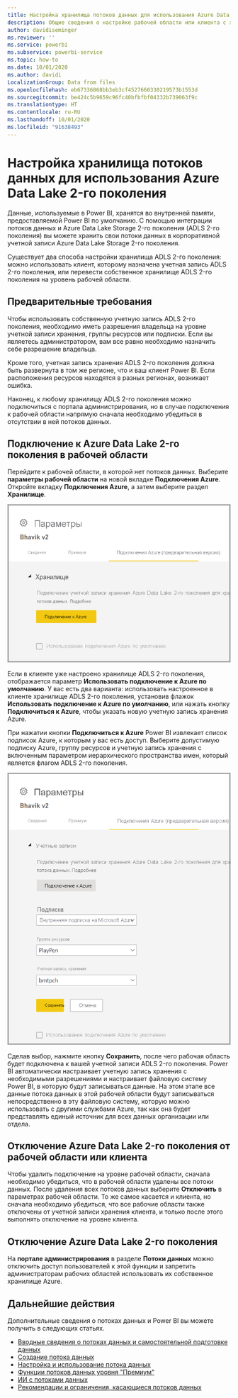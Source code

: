 ```yaml
---
title: Настройка хранилища потоков данных для использования Azure Data Lake 2-го поколения
description: Общие сведения о настройке рабочей области или клиента с хранилищем Azure Data Lake 2-го поколения
author: davidiseminger
ms.reviewer: ''
ms.service: powerbi
ms.subservice: powerbi-service
ms.topic: how-to
ms.date: 10/01/2020
ms.author: davidi
LocalizationGroup: Data from files
ms.openlocfilehash: eb67336868bb3eb3cf4527660330219573b1553d
ms.sourcegitcommit: be424c5b9659c96fc40bfbfbf04332b739063f9c
ms.translationtype: HT
ms.contentlocale: ru-RU
ms.lasthandoff: 10/01/2020
ms.locfileid: "91638493"
---
```

# <a name="configuring-dataflow-storage-to-use-azure-data-lake-gen-2"></a>Настройка хранилища потоков данных для использования Azure Data Lake 2-го поколения 

Данные, используемые в Power BI, хранятся во внутренней памяти, предоставляемой Power BI по умолчанию. С помощью интеграции потоков данных и Azure Data Lake Storage 2-го поколения (ADLS 2-го поколения) вы можете хранить свои потоки данных в корпоративной учетной записи Azure Data Lake Storage 2-го поколения.

Существует два способа настройки хранилища ADLS 2-го поколения: можно использовать клиент, которому назначена учетная запись ADLS 2-го поколения, или перевести собственное хранилище ADLS 2-го поколения на уровень рабочей области. 

## <a name="pre-requisites"></a>Предварительные требования

Чтобы использовать собственную учетную запись ADLS 2-го поколения, необходимо иметь разрешения владельца на уровне учетной записи хранения, группы ресурсов или подписки. Если вы являетесь администратором, вам все равно необходимо назначить себе разрешение владельца. 

Кроме того, учетная запись хранения ADLS 2-го поколения должна быть развернута в том же регионе, что и ваш клиент Power BI. Если расположения ресурсов находятся в разных регионах, возникает ошибка.

Наконец, к любому хранилищу ADLS 2-го поколения можно подключиться с портала администрирования, но в случае подключения к рабочей области напрямую сначала необходимо убедиться в отсутствии в ней потоков данных.

## <a name="connecting-to-an-azure-data-lake-gen-2-at-a-workspace"></a>Подключение к Azure Data Lake 2-го поколения в рабочей области
Перейдите к рабочей области, в которой нет потоков данных. Выберите **параметры рабочей области** на новой вкладке **Подключения Azure**. Откройте вкладку **Подключения Azure**, а затем выберите раздел **Хранилище**.


![Подключение к Azure](media/dataflows-azure-data-lake-storage-integration/connect-to-azure.png)
 
Если в клиенте уже настроено хранилище ADLS 2-го поколения, отображается параметр **Использовать подключение к Azure по умолчанию**. У вас есть два варианта: использовать настроенное в клиенте хранилище ADLS 2-го поколения, установив флажок **Использовать подключение к Azure по умолчанию**, или нажать кнопку **Подключиться к Azure**, чтобы указать новую учетную запись хранения Azure. 

При нажатии кнопки **Подключиться к Azure** Power BI извлекает список подписок Azure, к которым у вас есть доступ. Выберите допустимую подписку Azure, группу ресурсов и учетную запись хранения с включенным параметром иерархического пространства имен, который является флагом ADLS 2-го поколения.

![сведения о подписке](media/dataflows-azure-data-lake-storage-integration/subscription-details-enter.png)
 
Сделав выбор, нажмите кнопку **Сохранить**, после чего рабочая область будет подключена к вашей учетной записи ADLS 2-го поколения. Power BI автоматически настраивает учетную запись хранения с необходимыми разрешениями и настраивает файловую систему Power BI, в которую будут записываться данные. На этом этапе все данные потока данных в этой рабочей области будут записываться непосредственно в эту файловую систему, которую можно использовать с другими службами Azure, так как она будет представлять единый источник для всех данных организации или отдела.

## <a name="detaching-azure-data-lake-gen-2-from-a-workspace-or-tenant"></a>Отключение Azure Data Lake 2-го поколения от рабочей области или клиента

Чтобы удалить подключение на уровне рабочей области, сначала необходимо убедиться, что в рабочей области удалены все потоки данных. После удаления всех потоков данных выберите **Отключить** в параметрах рабочей области. То же самое касается и клиента, но сначала необходимо убедиться, что все рабочие области также отключены от учетной записи хранения клиента, и только после этого выполнять отключение на уровне клиента.

## <a name="disabling-azure-data-lake-gen-2"></a>Отключение Azure Data Lake 2-го поколения

На **портале администрирования** в разделе **Потоки данных** можно отключить доступ пользователей к этой функции и запретить администраторам рабочих областей использовать их собственное хранилище Azure.

## <a name="next-steps"></a>Дальнейшие действия
Дополнительные сведения о потоках данных и Power BI вы можете получить в следующих статьях.

* [Вводные сведения о потоках данных и самостоятельной подготовке данных](dataflows-introduction-self-service.md)
* [Создание потока данных](dataflows-create.md)
* [Настройка и использование потока данных](dataflows-configure-consume.md)
* [Функции потоков данных уровня "Премиум"](dataflows-premium-features.md)
* [ИИ с потоками данных](dataflows-machine-learning-integration.md)
* [Рекомендации и ограничения, касающиеся потоков данных](dataflows-features-limitations.md)